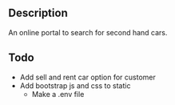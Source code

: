 ## Description
An online portal to search for second hand cars.

## Todo
  * Add sell and rent car option for customer
  * Add bootstrap js and css to static
	* Make a .env file
